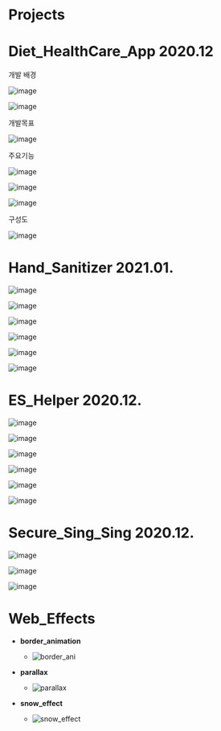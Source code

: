 # Projects


# Diet_HealthCare_App 2020.12

개발 배경

![image](https://user-images.githubusercontent.com/45021096/101444703-655be980-3963-11eb-9fa3-91e975c76df1.png)


![image](https://user-images.githubusercontent.com/45021096/101444687-583efa80-3963-11eb-997d-edb78ab5b226.png)



개발목표

![image](https://user-images.githubusercontent.com/45021096/101444731-760c5f80-3963-11eb-899d-733808bd3b4c.png)


주요기능

![image](https://user-images.githubusercontent.com/45021096/101444761-8ae8f300-3963-11eb-8c12-a7f08e9a8b56.png)

![image](https://user-images.githubusercontent.com/45021096/101444789-9dfbc300-3963-11eb-9f9c-880dda3a117d.png)

![image](https://user-images.githubusercontent.com/45021096/101444809-b075fc80-3963-11eb-8214-5c6bdea80e45.png)



구성도

![image](https://user-images.githubusercontent.com/45021096/101444858-caafda80-3963-11eb-94fc-288915cd0a63.png)


# Hand_Sanitizer 2021.01.

![image](https://github.com/JaeHyunYu/Projects/assets/45021096/a1f36b30-59ba-4284-a298-1e6b72b2e134)

![image](https://github.com/JaeHyunYu/Projects/assets/45021096/04de4448-5d13-4472-8605-9b04c8633532)

![image](https://github.com/JaeHyunYu/Projects/assets/45021096/81c0a93f-5baf-4d8a-a224-b81ed7137082)

![image](https://github.com/JaeHyunYu/Projects/assets/45021096/77483e18-f2df-4a28-b268-4523992f42cf)

![image](https://github.com/JaeHyunYu/Projects/assets/45021096/427c36de-7f44-4304-83bc-03d915268e30)

![image](https://github.com/JaeHyunYu/Projects/assets/45021096/b7ebe17f-7985-4f79-9e77-86c433b6720c)


# ES_Helper 2020.12.

![image](https://github.com/JaeHyunYu/Projects/assets/45021096/ece20673-4b63-455a-a150-880e53f8fed2)

![image](https://github.com/JaeHyunYu/Projects/assets/45021096/5304b979-33d3-4d16-b7f8-ab39d3b8a6f6)

![image](https://github.com/JaeHyunYu/Projects/assets/45021096/602154c6-06eb-42fc-b603-4fc99460d637)

![image](https://github.com/JaeHyunYu/Projects/assets/45021096/1e332cf7-d3d6-4fbd-b872-b561f2dff9de)

![image](https://github.com/JaeHyunYu/Projects/assets/45021096/1aebb427-a3d3-4d3c-9a4c-d103ab263fdd)

![image](https://github.com/JaeHyunYu/Projects/assets/45021096/24e383ce-6c1b-40ca-ae5b-0f70422d1fbf)

# Secure_Sing_Sing 2020.12.

![image](https://user-images.githubusercontent.com/45021096/101444432-d6e76800-3962-11eb-83ab-f941a8ef4d2e.png)



![image](https://user-images.githubusercontent.com/45021096/101444510-f8485400-3962-11eb-845f-f3de01ba87cd.png)



![image](https://user-images.githubusercontent.com/45021096/101444315-94259000-3962-11eb-8c3d-a4d78bf54aed.png)


# Web_Effects
 - **border_animation**
   - ![border_ani](https://github.com/JaeHyunYu/Web_Effect/assets/45021096/e56fb87f-7ad3-421f-9215-73e58485e774)

 - **parallax**
   - ![parallax](https://github.com/JaeHyunYu/Web_Effect/assets/45021096/2d960ae3-38b7-4327-a133-d79b9a1ae4ec)

 - **snow_effect**
   - ![snow_effect](https://github.com/JaeHyunYu/Web_Effect/assets/45021096/8c53bce2-9c3c-4440-8884-35a3c7960dff)

